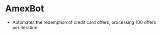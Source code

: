 # AmexBot
<ul>
	<li>Automates the redemption of credit card offers, processing 100 offers per iteration
</ul>